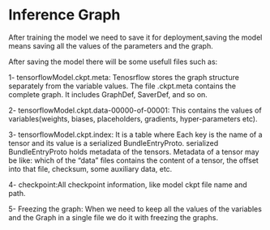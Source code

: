 
# Inference Graph

After training the model we need to save it for deployment,saving the model means saving all the values of the parameters and the graph.

After saving the model there will be some usefull files such as:

1- tensorflowModel.ckpt.meta: Tenosrflow stores the graph structure separately from the variable values. The file .ckpt.meta contains the complete graph. It includes GraphDef, SaverDef, and so on.

2- tensorflowModel.ckpt.data-00000-of-00001: This contains the values of variables(weights, biases, placeholders, gradients, hyper-parameters etc).

3- tensorflowModel.ckpt.index: It is a table where Each key is the name of a tensor and its value is a serialized BundleEntryProto.
serialized BundleEntryProto holds metadata of the tensors. Metadata of a tensor may be like: which of the “data” files contains the content of a tensor, the offset into that file, checksum, some auxiliary data, etc.

4- checkpoint:All checkpoint information, like model ckpt file name and path.

5- Freezing the graph:
When we need to keep all the values of the variables and the Graph in a single file we do it with freezing the graphs.
